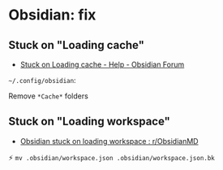 # Obsidian: fix

## Stuck on "Loading cache"

- [Stuck on Loading cache - Help - Obsidian Forum](https://forum.obsidian.md/t/stuck-on-loading-cache/42253/65?page=4)

`~/.config/obsidian`:

Remove `*Cache*` folders

## Stuck on "Loading workspace"

- [Obsidian stuck on loading workspace : r/ObsidianMD](https://www.reddit.com/r/ObsidianMD/comments/ytb2zx/obsidian_stuck_on_loading_workspace/?rdt=41672&onetap_auto=true&one_tap=true)

:zap: `mv .obsidian/workspace.json .obsidian/workspace.json.bk`

